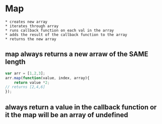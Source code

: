 # Map
    * creates new array
    * iterates through array
    * runs callback function on each val in the array
    * adds the result of the callback function to the array
    * returns the new array

## map always returns a new arraw of the SAME length


```javascript
var arr = [1,2,3];
arr.map(function(value, index, array){
    return value *2;
// returns [2,4,6]
});
```

## always return a value in the callback function or it the map will be an array of undefined